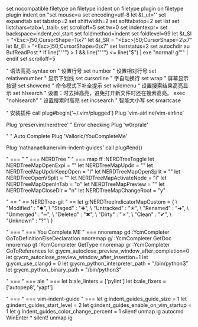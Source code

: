 set nocompatible
filetype on
filetype indent on
filetype plugin on
filetype plugin indent on
"set mouse=a
set encoding=utf-8
let &t_ut=''
set expandtab
set tabstop=2
set shiftwidth=2
set softtabstop=2
set list
set listchars=tab:▸\ ,trail:▫
set scrolloff=5
set tw=0
set indentexpr=
set backspace=indent,eol,start
set foldmethod=indent
set foldlevel=99
let &t_SI = "\<Esc>]50;CursorShape=1\x7"
let &t_SR = "\<Esc>]50;CursorShape=2\x7"
let &t_EI = "\<Esc>]50;CursorShape=0\x7"
set laststatus=2
set autochdir
au BufReadPost * if line("'\"") > 1 && line("'\"") <= line("$") | exe "normal! g'\"" | endif
set scrolloff=5

" 语法高亮
syntax on
" 设置行号
set number
" 设置相对行号
set relativenumber
" 显示下划线
set cursorline
" 字自动换行
set wrap
" 屏幕显示按键
set showcmd
" 命令模式下补全提示
set wildmenu
" 设置搜索结果高亮显示
set hlsearch
" 设置：时去掉高亮，避免打开新文件时还在搜索高亮。
exec "nohlsearch"
" 设置搜索时高亮
set incsearch
" 智能大小写
set smartcase

" 安装插件
call plug#begin('~/.vim/plugged')
Plug 'vim-airline/vim-airline'

Plug 'preservim/nerdtree'
" Error checking
Plug 'w0rp/ale'

" " Auto Complete
Plug 'Valloric/YouCompleteMe'

Plug 'nathanaelkane/vim-indent-guides'
call plug#end()



" ===
" " === NERDTree
" " ===
map ff :NERDTreeToggle<CR>
let NERDTreeMapOpenExpl = ""
let NERDTreeMapUpdir = ""
let NERDTreeMapUpdirKeepOpen = "l"
let NERDTreeMapOpenSplit = ""
let NERDTreeOpenVSplit = ""
let NERDTreeMapActivateNode = "i"
let NERDTreeMapOpenInTab = "o"
let NERDTreeMapPreview = ""
let NERDTreeMapCloseDir = "n"
let NERDTreeMapChangeRoot = "y"


" ==
" == NERDTree-git
" ==
let g:NERDTreeIndicatorMapCustom = {
  \ "Modified"  : "✹",
  \ "Staged"    : "✚",
  \ "Untracked" : "✭",
  \ "Renamed"   : "➜",
  \ "Unmerged"  : "═",
  \ "Deleted"   : "✖",
  \ "Dirty"     : "✗",
  \ "Clean"     : "✔︎",
  \ "Unknown"   : "?"
  \ }


" ===
" === You Complete ME
" ===
nnoremap gd :YcmCompleter GoToDefinitionElseDeclaration<CR>
nnoremap g/ :YcmCompleter GetDoc<CR>
nnoremap gt :YcmCompleter GetType<CR>
nnoremap gr :YcmCompleter GoToReferences<CR>
let g:ycm_autoclose_preview_window_after_completion=0
let g:ycm_autoclose_preview_window_after_insertion=1
let g:ycm_use_clangd = 0
let g:ycm_python_interpreter_path = "/bin/python3"
let g:ycm_python_binary_path = "/bin/python3"


" ===
" === ale
" ===
let b:ale_linters = ['pylint']
let b:ale_fixers = ['autopep8', 'yapf']


" ===
" === vim-indent-guide
" ===
let g:indent_guides_guide_size = 1
let g:indent_guides_start_level = 2
let g:indent_guides_enable_on_vim_startup = 1
let g:indent_guides_color_change_percent = 1
silent! unmap <LEADER>ig
autocmd WinEnter * silent! unmap <LEADER>ig
